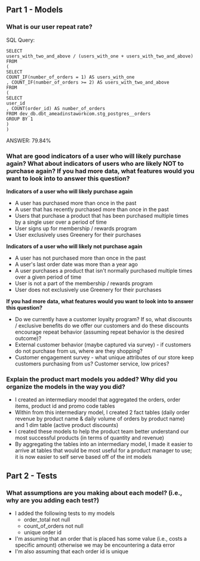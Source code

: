 ## Part 1 - Models
### What is our user repeat rate?

SQL Query:

```
SELECT 
users_with_two_and_above / (users_with_one + users_with_two_and_above)
FROM 
(
SELECT
COUNT_IF(number_of_orders = 1) AS users_with_one
, COUNT_IF(number_of_orders >= 2) AS users_with_two_and_above
FROM
(
SELECT 
user_id
, COUNT(order_id) AS number_of_orders
FROM dev_db.dbt_ameadinstaworkcom.stg_postgres__orders 
GROUP BY 1
)
)

```
ANSWER: 79.84%

### What are good indicators of a user who will likely purchase again? What about indicators of users who are likely NOT to purchase again? If you had more data, what features would you want to look into to answer this question?

**Indicators of a user who will likely purchase again**
- A user has purchased more than once in the past
- A user that has recently purchased more than once in the past
- Users that purchase a product that has been purchased multiple times by a single user over a period of time
- User signs up for membership / rewards program
- User exclusively uses Greenery for their purchases

**Indicators of a user who will likely not purchase again**
- A user has not purchased more than once in the past
- A user's last order date was more than a year ago
- A user purchases a product that isn't normally purchased multiple times over a given period of time
- User is not a part of the membership / rewards program
- User does not exclusively use Greenery for their purchases

**If you had more data, what features would you want to look into to answer this question?**
- Do we currently have a customer loyalty program? If so, what discounts / exclusive benefits do we offer our customers and do these discounts encourage repeat behavior (assuming repeat behavior is the desired outcome)?
- External customer behavior (maybe captured via survey) - if customers do not purchase from us, where are they shopping?
- Customer engagement survey - what unique attributes of our store keep customers purchasing from us? Customer service, low prices?

### Explain the product mart models you added? Why did you organize the models in the way you did?
- I created an intermediary moodel that aggregated the orders, order items, product id and promo code tables
- Within from this intermediary model, I created 2 fact tables (daily order revenue by product name & daily volume of orders by product name) and 1 dim table (active product discounts)
- I created these models to help the product team better understand our most successful products (in terms of quantity and revenue)
- By aggregating the tables into an intermediary model, I made it easier to arrive at tables that would be most useful for a product manager to use; it is now easier to self serve based off of the int models

## Part 2 - Tests
### What assumptions are you making about each model? (i.e., why are you adding each test?)
- I added the following tests to my models
    - order_total not null
    - count_of_orders not null
    - unique order id
- I'm assuming that an order that is placed has some value (i.e., costs a specific amount) otherwise we may be encountering a data error
- I'm also assuming that each order id is unique